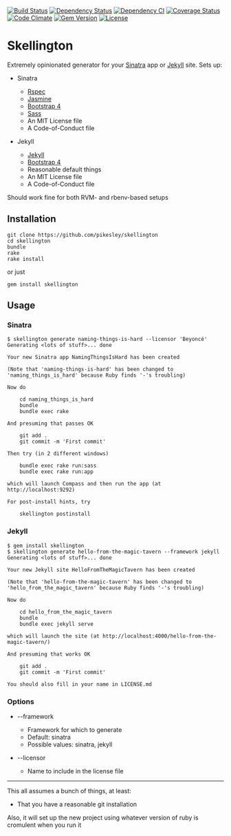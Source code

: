 [![Build Status](http://img.shields.io/travis/pikesley/skellington.svg?style=flat-square)](https://travis-ci.org/pikesley/skellington)
[![Dependency Status](http://img.shields.io/gemnasium/pikesley/skellington.svg?style=flat-square)](https://gemnasium.com/pikesley/skellington)
[![Dependency CI](http://dependencyci.com/github/pikesley/skellington/badge?style=flat-square)](http://dependencyci.com/github/pikesley/skellington)
[![Coverage Status](http://img.shields.io/coveralls/pikesley/skellington.svg?style=flat-square)](https://coveralls.io/r/pikesley/skellington)
[![Code Climate](http://img.shields.io/codeclimate/github/pikesley/skellington.svg?style=flat-square)](https://codeclimate.com/github/pikesley/skellington)
[![Gem Version](http://img.shields.io/gem/v/skellington.svg?style=flat-square)](https://rubygems.org/gems/skellington)
[![License](http://img.shields.io/:license-mit-blue.svg?style=flat-square)](http://pikesley.mit-license.org)

# Skellington

Extremely opinionated generator for your [Sinatra](http://www.sinatrarb.com/)  app or [Jekyll](https://jekyllrb.com/) site. Sets up:

* Sinatra
  * [Rspec](http://rspec.info/)
  * [Jasmine](http://jasmine.github.io/2.0/introduction.html)
  * [Bootstrap 4](http://getbootstrap.com/)
  * [Sass](https://sass-lang.com/)
  * An MIT License file
  * A Code-of-Conduct file

* Jekyll
  * [Jekyll](https://jekyllrb.com/)
  * [Bootstrap 4](http://getbootstrap.com/)
  * Reasonable default things
  * An MIT License file
  * A Code-of-Conduct file

Should work fine for both RVM- and rbenv-based setups

## Installation

    git clone https://github.com/pikesley/skellington
    cd skellington
    bundle
    rake
    rake install

or just

    gem install skellington

## Usage

### Sinatra

    $ skellington generate naming-things-is-hard --licensor 'Beyoncé'
    Generating <lots of stuff>... done

    Your new Sinatra app NamingThingsIsHard has been created

    (Note that 'naming-things-is-hard' has been changed to 'naming_things_is_hard' because Ruby finds '-'s troubling)

    Now do

        cd naming_things_is_hard
        bundle
        bundle exec rake

    And presuming that passes OK

        git add .
        git commit -m 'First commit'

    Then try (in 2 different windows)

        bundle exec rake run:sass
        bundle exec rake run:app

    which will launch Compass and then run the app (at http://localhost:9292)

    For post-install hints, try

        skellington postinstall

### Jekyll

    $ gem install skellington
    $ skellington generate hello-from-the-magic-tavern --framework jekyll
    Generating <lots of stuff>... done

    Your new Jekyll site HelloFromTheMagicTavern has been created

    (Note that 'hello-from-the-magic-tavern' has been changed to 'hello_from_the_magic_tavern' because Ruby finds '-'s troubling)

    Now do

        cd hello_from_the_magic_tavern
        bundle
        bundle exec jekyll serve

    which will launch the site (at http://localhost:4000/hello-from-the-magic-tavern/)

    And presuming that works OK

        git add .
        git commit -m 'First commit'

    You should also fill in your name in LICENSE.md

### Options

* --framework
  * Framework for which to generate
  * Default: sinatra
  * Possible values: sinatra, jekyll

* --licensor
  * Name to include in the license file

---

This all assumes a bunch of things, at least:

* That you have a reasonable git installation

Also, it will set up the new project using whatever version of ruby is cromulent when you run it
